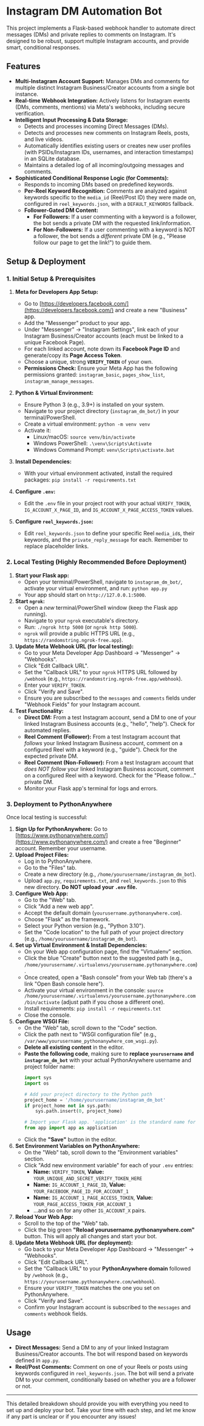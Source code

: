 # Instagram DM Automation Bot

This project implements a Flask-based webhook handler to automate direct messages (DMs) and private replies to comments on Instagram. It's designed to be robust, support multiple Instagram accounts, and provide smart, conditional responses.

## Features

-   **Multi-Instagram Account Support:** Manages DMs and comments for multiple distinct Instagram Business/Creator accounts from a single bot instance.
-   **Real-time Webhook Integration:** Actively listens for Instagram events (DMs, comments, mentions) via Meta's webhooks, including secure verification.
-   **Intelligent Input Processing & Data Storage:**
    * Detects and processes incoming Direct Messages (DMs).
    * Detects and processes new comments on Instagram Reels, posts, and live videos.
    * Automatically identifies existing users or creates new user profiles (with PSIDs/Instagram IDs, usernames, and interaction timestamps) in an SQLite database.
    * Maintains a detailed log of all incoming/outgoing messages and comments.
-   **Sophisticated Conditional Response Logic (for Comments):**
    * Responds to incoming DMs based on predefined keywords.
    * **Per-Reel Keyword Recognition:** Comments are analyzed against keywords specific to the `media_id` (Reel/Post ID) they were made on, configured in `reel_keywords.json`, with a `DEFAULT_KEYWORDS` fallback.
    * **Follower-Gated DM Content:**
        * **For Followers:** If a user commenting with a keyword is a follower, the bot sends a private DM with the requested link/information.
        * **For Non-Followers:** If a user commenting with a keyword is NOT a follower, the bot sends a *different* private DM (e.g., "Please follow our page to get the link!") to guide them.

## Setup & Deployment

### 1. Initial Setup & Prerequisites

1.  **Meta for Developers App Setup:**
    * Go to [https://developers.facebook.com/](https://developers.facebook.com/) and create a new "Business" app.
    * Add the "Messenger" product to your app.
    * Under "Messenger" -> "Instagram Settings", link each of your Instagram Business/Creator accounts (each must be linked to a unique Facebook Page).
    * For each linked account, note down its **Facebook Page ID** and generate/copy its **Page Access Token**.
    * Choose a unique, strong **`VERIFY_TOKEN`** of your own.
    * **Permissions Check:** Ensure your Meta App has the following permissions granted: `instagram_basic`, `pages_show_list`, `instagram_manage_messages`.

2.  **Python & Virtual Environment:**
    * Ensure Python 3 (e.g., 3.9+) is installed on your system.
    * Navigate to your project directory (`instagram_dm_bot/`) in your terminal/PowerShell.
    * Create a virtual environment: `python -m venv venv`
    * Activate it:
        * Linux/macOS: `source venv/bin/activate`
        * Windows PowerShell: `.\venv\Scripts\Activate`
        * Windows Command Prompt: `venv\Scripts\activate.bat`

3.  **Install Dependencies:**
    * With your virtual environment activated, install the required packages: `pip install -r requirements.txt`

4.  **Configure `.env`:**
    * Edit the `.env` file in your project root with your actual `VERIFY_TOKEN`, `IG_ACCOUNT_X_PAGE_ID`, and `IG_ACCOUNT_X_PAGE_ACCESS_TOKEN` values.

5.  **Configure `reel_keywords.json`:**
    * Edit `reel_keywords.json` to define your specific Reel `media_id`s, their keywords, and the `private_reply_message` for each. Remember to replace placeholder links.

### 2. Local Testing (Highly Recommended Before Deployment)

1.  **Start your Flask app:**
    * Open your terminal/PowerShell, navigate to `instagram_dm_bot/`, activate your virtual environment, and run: `python app.py`
    * Your app should start on `http://127.0.0.1:5000`.
2.  **Start `ngrok`:**
    * Open a *new* terminal/PowerShell window (keep the Flask app running).
    * Navigate to your `ngrok` executable's directory.
    * Run: `./ngrok http 5000` (or `ngrok http 5000`).
    * `ngrok` will provide a public HTTPS URL (e.g., `https://randomstring.ngrok-free.app`).
3.  **Update Meta Webhook URL (for local testing):**
    * Go to your Meta Developer App Dashboard -> "Messenger" -> "Webhooks".
    * Click "Edit Callback URL".
    * Set the "Callback URL" to your `ngrok` HTTPS URL followed by `/webhook` (e.g., `https://randomstring.ngrok-free.app/webhook`).
    * Enter your `VERIFY_TOKEN`.
    * Click "Verify and Save".
    * Ensure you are subscribed to the `messages` and `comments` fields under "Webhook Fields" for your Instagram account.
4.  **Test Functionality:**
    * **Direct DM:** From a test Instagram account, send a DM to one of your linked Instagram Business accounts (e.g., "hello", "help"). Check for automated replies.
    * **Reel Comment (Follower):** From a test Instagram account that *follows* your linked Instagram Business account, comment on a configured Reel with a keyword (e.g., "guide"). Check for the expected private DM.
    * **Reel Comment (Non-Follower):** From a test Instagram account that *does NOT follow* your linked Instagram Business account, comment on a configured Reel with a keyword. Check for the "Please follow..." private DM.
    * Monitor your Flask app's terminal for logs and errors.

### 3. Deployment to PythonAnywhere

Once local testing is successful:

1.  **Sign Up for PythonAnywhere:** Go to [https://www.pythonanywhere.com/](https://www.pythonanywhere.com/) and create a free "Beginner" account. Remember your username.
2.  **Upload Project Files:**
    * Log in to PythonAnywhere.
    * Go to the "Files" tab.
    * Create a new directory (e.g., `/home/yourusername/instagram_dm_bot`).
    * Upload `app.py`, `requirements.txt`, and `reel_keywords.json` to this new directory. **Do NOT upload your `.env` file.**
3.  **Configure Web App:**
    * Go to the "Web" tab.
    * Click "Add a new web app".
    * Accept the default domain (`yourusername.pythonanywhere.com`).
    * Choose "Flask" as the framework.
    * Select your Python version (e.g., "Python 3.10").
    * Set the "Code location" to the full path of your project directory (e.g., `/home/yourusername/instagram_dm_bot`).
4.  **Set up Virtual Environment & Install Dependencies:**
    * On your Web app configuration page, find the "Virtualenv" section.
    * Click the blue "Create" button next to the suggested path (e.g., `/home/yourusername/.virtualenvs/yourusername.pythonanywhere.com`).
    * Once created, open a "Bash console" from your Web tab (there's a link "Open Bash console here").
    * Activate your virtual environment in the console: `source /home/yourusername/.virtualenvs/yourusername.pythonanywhere.com/bin/activate` (adjust path if you chose a different one).
    * Install requirements: `pip install -r requirements.txt`
    * Close the console.
5.  **Configure WSGI File:**
    * On the "Web" tab, scroll down to the "Code" section.
    * Click the path next to "WSGI configuration file" (e.g., `/var/www/yourusername_pythonanywhere_com_wsgi.py`).
    * **Delete all existing content** in the editor.
    * **Paste the following code**, making sure to **replace `yourusername` and `instagram_dm_bot`** with your actual PythonAnywhere username and project folder name:
        ```python
        import sys
        import os

        # Add your project directory to the Python path
        project_home = '/home/yourusername/instagram_dm_bot'
        if project_home not in sys.path:
            sys.path.insert(0, project_home)

        # Import your Flask app. 'application' is the standard name for WSGI.
        from app import app as application
        ```
    * Click the **"Save"** button in the editor.
6.  **Set Environment Variables on PythonAnywhere:**
    * On the "Web" tab, scroll down to the "Environment variables" section.
    * Click "Add new environment variable" for each of your `.env` entries:
        * **Name:** `VERIFY_TOKEN`, **Value:** `YOUR_UNIQUE_AND_SECRET_VERIFY_TOKEN_HERE`
        * **Name:** `IG_ACCOUNT_1_PAGE_ID`, **Value:** `YOUR_FACEBOOK_PAGE_ID_FOR_ACCOUNT_1`
        * **Name:** `IG_ACCOUNT_1_PAGE_ACCESS_TOKEN`, **Value:** `YOUR_PAGE_ACCESS_TOKEN_FOR_ACCOUNT_1`
        * ...and so on for any other `IG_ACCOUNT_X` pairs.
7.  **Reload Your Web App:**
    * Scroll to the top of the "Web" tab.
    * Click the big green **"Reload yourusername.pythonanywhere.com"** button. This will apply all changes and start your bot.
8.  **Update Meta Webhook URL (for deployment):**
    * Go back to your Meta Developer App Dashboard -> "Messenger" -> "Webhooks".
    * Click "Edit Callback URL".
    * Set the "Callback URL" to your **PythonAnywhere domain** followed by `/webhook` (e.g., `https://yourusername.pythonanywhere.com/webhook`).
    * Ensure your `VERIFY_TOKEN` matches the one you set on PythonAnywhere.
    * Click "Verify and Save".
    * Confirm your Instagram account is subscribed to the `messages` and `comments` webhook fields.

## Usage

-   **Direct Messages:** Send a DM to any of your linked Instagram Business/Creator accounts. The bot will respond based on keywords defined in `app.py`.
-   **Reel/Post Comments:** Comment on one of your Reels or posts using keywords configured in `reel_keywords.json`. The bot will send a private DM to your comment, conditionally based on whether you are a follower or not.

---

This detailed breakdown should provide you with everything you need to set up and deploy your bot. Take your time with each step, and let me know if any part is unclear or if you encounter any issues!